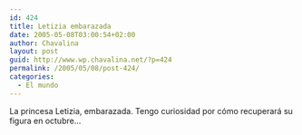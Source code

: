 ```yaml
---
id: 424
title: Letizia embarazada
date: 2005-05-08T03:00:54+02:00
author: Chavalina
layout: post
guid: http://www.wp.chavalina.net/?p=424
permalink: /2005/05/08/post-424/
categories:
  - El mundo
---
```

La princesa Letizia, embarazada. Tengo curiosidad por c&oacute;mo recuperar&aacute; su figura en octubre&#8230;